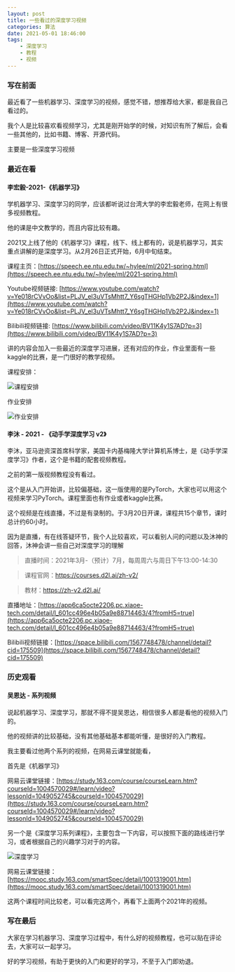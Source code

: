 ```yaml
---
layout: post
title: 一些看过的深度学习视频
categories: 算法
date: 2021-05-01 18:46:00
tags:
    - 深度学习
    - 教程
    - 视频
---
```

### 写在前面
最近看了一些机器学习、深度学习的视频，感觉不错，想推荐给大家，都是我自己看过的。

我个人是比较喜欢看视频学习，尤其是刚开始学的时候，对知识有所了解后，会看一些其他的，比如书籍、博客、开源代码。

主要是一些深度学习视频

### 最近在看

#### 李宏毅-2021-《机器学习》
学机器学习、深度学习的同学，应该都听说过台湾大学的李宏毅老师，在网上有很多视频教程。

他的课是中文教学的，而且内容比较有趣。

2021又上线了他的《机器学习》课程，线下、线上都有的，说是机器学习，其实重点讲解的是深度学习。从2月26日正式开始，6月中旬结束。

课程主页：[https://speech.ee.ntu.edu.tw/~hylee/ml/2021-spring.html](https://speech.ee.ntu.edu.tw/~hylee/ml/2021-spring.html)

Youtube视频链接: [https://www.youtube.com/watch?v=Ye018rCVvOo&list=PLJV_el3uVTsMhtt7_Y6sgTHGHp1Vb2P2J&index=1](https://www.youtube.com/watch?v=Ye018rCVvOo&list=PLJV_el3uVTsMhtt7_Y6sgTHGHp1Vb2P2J&index=1)

Bilibili视频链接: [https://www.bilibili.com/video/BV11K4y1S7AD?p=3](https://www.bilibili.com/video/BV11K4y1S7AD?p=3)

<!--more-->

讲的内容会加入一些最近的深度学习进展，还有对应的作业，作业里面有一些kaggle的比赛，是一门很好的教学视频。

课程安排：

![课程安排](https://cutoutsy-blog-1253675385.cos.ap-chengdu.myqcloud.com/blog_dl_video_1.png)

作业安排

![作业安排](https://cutoutsy-blog-1253675385.cos.ap-chengdu.myqcloud.com/blog_dl_video_2.png)

#### 李沐 - 2021 - 《动手学深度学习 v2》
李沐，亚马逊资深首席科学家，美国卡内基梅隆大学计算机系博士，是《动手学深度学习》作者，这个是书籍的配套视频教程。

之前的第一版视频教程没有看过。

这个是从入门开始讲，比较偏基础，这一版使用的是PyTorch，大家也可以用这个视频来学习PyTorch。课程里面也有作业或者kaggle比赛。

这个视频是在线直播，不过是有录制的。于3月20日开课，课程共15个章节，课时总计约60小时。

因为是直播，有在线答疑环节，我个人比较喜欢，可以看别人问的问题以及沐神的回答，沐神会讲一些自己对深度学习的理解

> 直播时间：2021年3月-（预计）7月，每周周六与周日下午13:00-14:30

> 课程官网：https://courses.d2l.ai/zh-v2/

> 教材：https://zh-v2.d2l.ai/

直播地址：[https://app6ca5octe2206.pc.xiaoe-tech.com/detail/l_601cc496e4b05a9e88714463/4?fromH5=true](https://app6ca5octe2206.pc.xiaoe-tech.com/detail/l_601cc496e4b05a9e88714463/4?fromH5=true)

Bilibili视频链接：[https://space.bilibili.com/1567748478/channel/detail?cid=175509](https://space.bilibili.com/1567748478/channel/detail?cid=175509)

### 历史观看

#### 吴恩达 - 系列视频
说起机器学习、深度学习，那就不得不提吴恩达，相信很多人都是看他的视频入门的。

他的视频讲的比较基础，没有其他基础基本都能听懂，是很好的入门教程。

我主要看过他两个系列的视频，在网易云课堂就能看，

首先是《机器学习》

网易云课堂链接：[https://study.163.com/course/courseLearn.htm?courseId=1004570029#/learn/video?lessonId=1049052745&courseId=1004570029](https://study.163.com/course/courseLearn.htm?courseId=1004570029#/learn/video?lessonId=1049052745&courseId=1004570029)


另一个是《深度学习系列课程》，主要包含一下内容，可以按照下面的路线进行学习，或者根据自己的兴趣学习对于的内容。

![深度学习](https://cutoutsy-blog-1253675385.cos.ap-chengdu.myqcloud.com/blog_dl_video_3.png)

网易云课堂链接：[https://mooc.study.163.com/smartSpec/detail/1001319001.htm](https://mooc.study.163.com/smartSpec/detail/1001319001.htm)

这两个课程时间比较老，可以看完这两个，再看下上面两个2021年的视频。

### 写在最后
大家在学习机器学习、深度学习过程中，有什么好的视频教程，也可以贴在评论去，大家可以一起学习。

好的学习视频，有助于更快的入门和更好的学习，不至于入门即劝退。